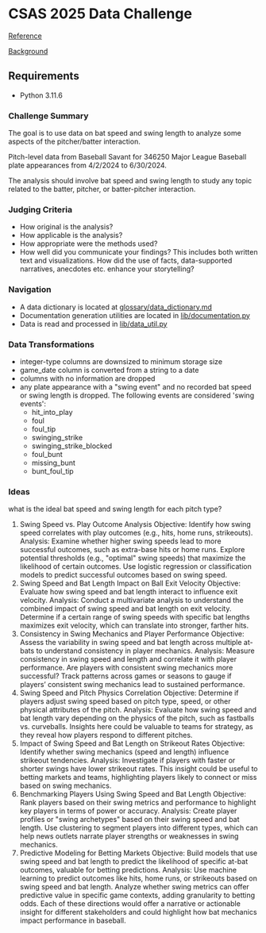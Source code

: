 # CSAS 2025 Data Challenge
[Reference](https://statds.org/events/csas2025/challenge.html)

[Background](https://technology.mlblogs.com/introducing-statcast-2023-high-frame-rate-bat-and-biomechanics-tracking-3844890264a6)

## Requirements
- Python 3.11.6

### Challenge Summary
The goal is to use data on bat speed and swing length to analyze some aspects of the pitcher/batter interaction.

Pitch-level data from Baseball Savant for 346250 Major League Baseball plate appearances from 4/2/2024 to 6/30/2024.

The analysis should involve bat speed and swing length to study any topic related to the batter, pitcher, or batter-pitcher interaction.

### Judging Criteria

- How original is the analysis?
- How applicable is the analysis?
- How appropriate were the methods used?
- How well did you communicate your findings? This includes both written text and visualizations. How did the use of facts, data-supported narratives, anecdotes etc. enhance your storytelling?

### Navigation
- A data dictionary is located at [glossary/data_dictionary.md](https://github.com/jonmontg/CSAS_Data_Challenge/blob/main/glossary/data_dictionary.md)
- Documentation generation utilities are located in [lib/documentation.py](https://github.com/jonmontg/CSAS_Data_Challenge/blob/main/lib/documentation.py)
- Data is read and processed in [lib/data_util.py](https://github.com/jonmontg/CSAS_Data_Challenge/blob/main/lib/data_util.py)

### Data Transformations
- integer-type columns are downsized to minimum storage size
- game_date column is converted from a string to a date
- columns with no information are dropped
- any plate appearance with a "swing event" and no recorded bat speed or swing length is dropped. The following events are considered 'swing events':
  - hit_into_play
  - foul
  - foul_tip
  - swinging_strike
  - swinging_strike_blocked
  - foul_bunt
  - missing_bunt
  - bunt_foul_tip


### Ideas

what is the ideal bat speed and swing length for each pitch type?

1. Swing Speed vs. Play Outcome Analysis
Objective: Identify how swing speed correlates with play outcomes (e.g., hits, home runs, strikeouts).
Analysis:
Examine whether higher swing speeds lead to more successful outcomes, such as extra-base hits or home runs.
Explore potential thresholds (e.g., "optimal" swing speeds) that maximize the likelihood of certain outcomes.
Use logistic regression or classification models to predict successful outcomes based on swing speed.
2. Swing Speed and Bat Length Impact on Ball Exit Velocity
Objective: Evaluate how swing speed and bat length interact to influence exit velocity.
Analysis:
Conduct a multivariate analysis to understand the combined impact of swing speed and bat length on exit velocity.
Determine if a certain range of swing speeds with specific bat lengths maximizes exit velocity, which can translate into stronger, farther hits.
3. Consistency in Swing Mechanics and Player Performance
Objective: Assess the variability in swing speed and bat length across multiple at-bats to understand consistency in player mechanics.
Analysis:
Measure consistency in swing speed and length and correlate it with player performance. Are players with consistent swing mechanics more successful?
Track patterns across games or seasons to gauge if players’ consistent swing mechanics lead to sustained performance.
4. Swing Speed and Pitch Physics Correlation
Objective: Determine if players adjust swing speed based on pitch type, speed, or other physical attributes of the pitch.
Analysis:
Evaluate how swing speed and bat length vary depending on the physics of the pitch, such as fastballs vs. curveballs.
Insights here could be valuable to teams for strategy, as they reveal how players respond to different pitches.
5. Impact of Swing Speed and Bat Length on Strikeout Rates
Objective: Identify whether swing mechanics (speed and length) influence strikeout tendencies.
Analysis:
Investigate if players with faster or shorter swings have lower strikeout rates.
This insight could be useful to betting markets and teams, highlighting players likely to connect or miss based on swing mechanics.
6. Benchmarking Players Using Swing Speed and Bat Length
Objective: Rank players based on their swing metrics and performance to highlight key players in terms of power or accuracy.
Analysis:
Create player profiles or "swing archetypes" based on their swing speed and bat length.
Use clustering to segment players into different types, which can help news outlets narrate player strengths or weaknesses in swing mechanics.
7. Predictive Modeling for Betting Markets
Objective: Build models that use swing speed and bat length to predict the likelihood of specific at-bat outcomes, valuable for betting predictions.
Analysis:
Use machine learning to predict outcomes like hits, home runs, or strikeouts based on swing speed and bat length.
Analyze whether swing metrics can offer predictive value in specific game contexts, adding granularity to betting odds.
Each of these directions would offer a narrative or actionable insight for different stakeholders and could highlight how bat mechanics impact performance in baseball.
